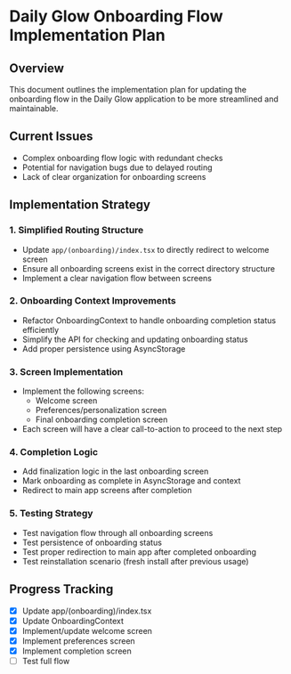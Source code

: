 # Daily Glow Onboarding Flow Implementation Plan

## Overview
This document outlines the implementation plan for updating the onboarding flow in the Daily Glow application to be more streamlined and maintainable.

## Current Issues
- Complex onboarding flow logic with redundant checks
- Potential for navigation bugs due to delayed routing
- Lack of clear organization for onboarding screens

## Implementation Strategy

### 1. Simplified Routing Structure
- Update `app/(onboarding)/index.tsx` to directly redirect to welcome screen
- Ensure all onboarding screens exist in the correct directory structure
- Implement a clear navigation flow between screens

### 2. Onboarding Context Improvements
- Refactor OnboardingContext to handle onboarding completion status efficiently
- Simplify the API for checking and updating onboarding status
- Add proper persistence using AsyncStorage

### 3. Screen Implementation
- Implement the following screens:
  - Welcome screen
  - Preferences/personalization screen
  - Final onboarding completion screen
- Each screen will have a clear call-to-action to proceed to the next step

### 4. Completion Logic
- Add finalization logic in the last onboarding screen
- Mark onboarding as complete in AsyncStorage and context
- Redirect to main app screens after completion

### 5. Testing Strategy
- Test navigation flow through all onboarding screens
- Test persistence of onboarding status
- Test proper redirection to main app after completed onboarding
- Test reinstallation scenario (fresh install after previous usage)

## Progress Tracking
- [x] Update app/(onboarding)/index.tsx
- [x] Update OnboardingContext
- [x] Implement/update welcome screen
- [x] Implement preferences screen
- [x] Implement completion screen
- [ ] Test full flow 